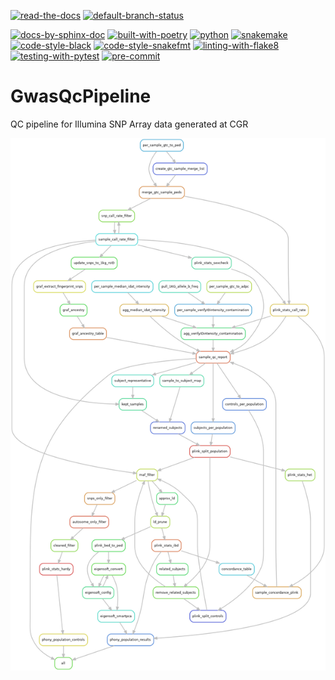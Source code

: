 [![read-the-docs](https://img.shields.io/badge/Check%20Out-The%20Docs-blue.svg)](https://storage.googleapis.com/gwasqc/html/index.html)
[![default-branch-status](https://github.com/NCI-CGR/GwasQcPipeline/actions/workflows/python-package.yml/badge.svg)](https://github.com/NCI-CGR/GwasQcPipeline/actions/workflows/python-package.yml)

[![docs-by-sphinx-doc](https://img.shields.io/badge/Docs%20by-Sphinx-1f425f.svg)](https://www.sphinx-doc.org/)
[![built-with-poetry](https://img.shields.io/badge/Built%20with-Poetry-1f425f.svg)](https://python-poetry.org/)
[![python](https://img.shields.io/badge/python-≥3.8-brightgreen.svg)](https://www.python.org/)
[![snakemake](https://img.shields.io/badge/snakemake-≥5.25.0-brightgreen.svg?style=flat)](https://snakemake.readthedocs.io)
[![code-style-black](https://img.shields.io/badge/code%20style-black-000000.svg)](https://github.com/psf/black)
[![code-style-snakefmt](https://img.shields.io/badge/code%20style-snakefmt-000000.svg)](https://github.com/snakemake/snakefmt)
[![linting-with-flake8](https://img.shields.io/badge/flake8-enabled-brightgreen.svg)](https://flake8.pycqa.org/en/latest/)
[![testing-with-pytest](https://img.shields.io/badge/pytest-enabled-brightgreen.svg)](https://docs.pytest.org/en/stable/)
[![pre-commit](https://img.shields.io/badge/pre--commit-enabled-brightgreen?logo=pre-commit&logoColor=white)](https://github.com/pre-commit/pre-commit)


# GwasQcPipeline
QC pipeline for Illumina SNP Array data generated at CGR

![Snakemake Rules](docs/static/GwasQcPipelineWorkflow.png)
